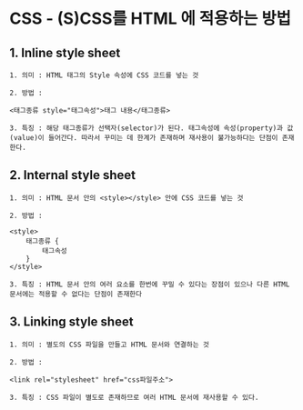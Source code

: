 # CSS - (S)CSS를 HTML 에 적용하는 방법

## 1. Inline style sheet

```
1. 의미 : HTML 태그의 Style 속성에 CSS 코드를 넣는 것

2. 방법 :

<태그종류 style="태그속성">태그 내용</태그종류>

3. 특징 : 해당 태그종류가 선택자(selector)가 된다. 태그속성에 속성(property)과 값(value)이 들어간다. 따라서 꾸미는 데 한계가 존재하며 재사용이 불가능하다는 단점이 존재한다.
```

## 2. Internal style sheet

```
1. 의미 : HTML 문서 안의 <style></style> 안에 CSS 코드를 넣는 것

2. 방법 : 

<style>
	태그종류 {
		태그속성
	}
</style>

3. 특징 : HTML 문서 안의 여러 요소를 한번에 꾸밀 수 있다는 장점이 있으나 다른 HTML 문서에는 적용할 수 없다는 단점이 존재한다
```

## 3. Linking style sheet

```
1. 의미 : 별도의 CSS 파일을 만들고 HTML 문서와 연결하는 것

2. 방법 :

<link rel="stylesheet" href="css파일주소">

3. 특징 : CSS 파일이 별도로 존재하므로 여러 HTML 문서에 재사용할 수 있다.
```

